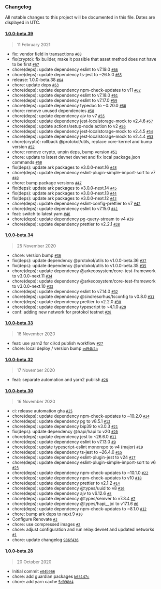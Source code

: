 ### Changelog

All notable changes to this project will be documented in this file. Dates are displayed in UTC.

#### [1.0.0-beta.39](https://github.com/protokol/guardian/compare/1.0.0-beta.34...1.0.0-beta.39)

> 11 February 2021

-   fix: vendor field in transactions [`#68`](https://github.com/protokol/guardian/pull/68)
-   fix(crypto): fix builder, make it possible that asset method does not have to be first [`#67`](https://github.com/protokol/guardian/pull/67)
-   chore(deps): update dependency eslint to v7.19.0 [`#66`](https://github.com/protokol/guardian/pull/66)
-   chore(deps): update dependency ts-jest to ~26.5.0 [`#65`](https://github.com/protokol/guardian/pull/65)
-   release: 1.0.0-beta.38 [`#64`](https://github.com/protokol/guardian/pull/64)
-   chore: update deps [`#63`](https://github.com/protokol/guardian/pull/63)
-   chore(deps): update dependency npm-check-updates to v11 [`#62`](https://github.com/protokol/guardian/pull/62)
-   chore(deps): update dependency eslint to v7.18.0 [`#61`](https://github.com/protokol/guardian/pull/61)
-   chore(deps): update dependency eslint to v7.17.0 [`#59`](https://github.com/protokol/guardian/pull/59)
-   chore(deps): update dependency typedoc to ~0.20.0 [`#60`](https://github.com/protokol/guardian/pull/60)
-   chore: remove unused dependencies [`#58`](https://github.com/protokol/guardian/pull/58)
-   chore(deps): update dependency ajv to v7 [`#55`](https://github.com/protokol/guardian/pull/55)
-   chore(deps): update dependency jest-localstorage-mock to v2.4.6 [`#57`](https://github.com/protokol/guardian/pull/57)
-   chore(deps): update actions/setup-node action to v2 [`#56`](https://github.com/protokol/guardian/pull/56)
-   chore(deps): update dependency jest-localstorage-mock to v2.4.5 [`#54`](https://github.com/protokol/guardian/pull/54)
-   chore(deps): update dependency jest-localstorage-mock to v2.4.4 [`#53`](https://github.com/protokol/guardian/pull/53)
-   chore(crypto): rollback @protokol/utils, replace core-kernel and bump version [`#52`](https://github.com/protokol/guardian/pull/52)
-   chore: remove crypto, unpin deps, bump version [`#51`](https://github.com/protokol/guardian/pull/51)
-   chore: update to latest devnet devnet and fix local package.json commands [`#50`](https://github.com/protokol/guardian/pull/50)
-   fix(deps): update ark packages to v3.0.0-next.16 [`#48`](https://github.com/protokol/guardian/pull/48)
-   chore(deps): update dependency eslint-plugin-simple-import-sort to v7 [`#49`](https://github.com/protokol/guardian/pull/49)
-   chore: bump package versions [`#47`](https://github.com/protokol/guardian/pull/47)
-   fix(deps): update ark packages to v3.0.0-next.14 [`#45`](https://github.com/protokol/guardian/pull/45)
-   fix(deps): update ark packages to v3.0.0-next.13 [`#44`](https://github.com/protokol/guardian/pull/44)
-   fix(deps): update ark packages to v3.0.0-next.12 [`#43`](https://github.com/protokol/guardian/pull/43)
-   chore(deps): update dependency eslint-config-prettier to v7 [`#42`](https://github.com/protokol/guardian/pull/42)
-   chore(deps): update dependency eslint to v7.15.0 [`#41`](https://github.com/protokol/guardian/pull/41)
-   feat: switch to latest yarn [`#40`](https://github.com/protokol/guardian/pull/40)
-   chore(deps): update dependency pg-query-stream to v4 [`#39`](https://github.com/protokol/guardian/pull/39)
-   chore(deps): update dependency prettier to v2.2.1 [`#38`](https://github.com/protokol/guardian/pull/38)

#### [1.0.0-beta.34](https://github.com/protokol/guardian/compare/1.0.0-beta.33...1.0.0-beta.34)

> 25 November 2020

-   chore: version bump [`#36`](https://github.com/protokol/guardian/pull/36)
-   fix(deps): update dependency @protokol/utils to v1.0.0-beta.36 [`#37`](https://github.com/protokol/guardian/pull/37)
-   fix(deps): update dependency @protokol/utils to v1.0.0-beta.35 [`#35`](https://github.com/protokol/guardian/pull/35)
-   chore(deps): update dependency @arkecosystem/core-test-framework to v3.0.0-next.11 [`#34`](https://github.com/protokol/guardian/pull/34)
-   chore(deps): update dependency @arkecosystem/core-test-framework to v3.0.0-next.10 [`#33`](https://github.com/protokol/guardian/pull/33)
-   chore(deps): update dependency eslint to v7.14.0 [`#32`](https://github.com/protokol/guardian/pull/32)
-   chore(deps): update dependency @sindresorhus/tsconfig to v0.8.0 [`#31`](https://github.com/protokol/guardian/pull/31)
-   chore(deps): update dependency prettier to v2.2.0 [`#30`](https://github.com/protokol/guardian/pull/30)
-   chore(deps): update dependency typescript to ~4.1.0 [`#29`](https://github.com/protokol/guardian/pull/29)
-   conf: adding new network for protokol testnet [`#28`](https://github.com/protokol/guardian/pull/28)

#### [1.0.0-beta.33](https://github.com/protokol/guardian/compare/1.0.0-beta.32...1.0.0-beta.33)

> 18 November 2020

-   feat: use yarn2 for ci/cd publish workflow [`#27`](https://github.com/protokol/guardian/pull/27)
-   chore: local deploy / version bump [`ed94b2a`](https://github.com/protokol/guardian/commit/ed94b2a3601a509100af9b65eda8d68478ad1fc6)

#### [1.0.0-beta.32](https://github.com/protokol/guardian/compare/1.0.0-beta.30...1.0.0-beta.32)

> 17 November 2020

-   feat: separate automation and yarn2 publish [`#26`](https://github.com/protokol/guardian/pull/26)

#### [1.0.0-beta.30](https://github.com/protokol/guardian/compare/1.0.0-beta.28...1.0.0-beta.30)

> 16 November 2020

-   ci: release automation gha [`#25`](https://github.com/protokol/guardian/pull/25)
-   chore(deps): update dependency npm-check-updates to ~10.2.0 [`#24`](https://github.com/protokol/guardian/pull/24)
-   chore(deps): update dependency pg to v8.5.1 [`#13`](https://github.com/protokol/guardian/pull/13)
-   chore(deps): update dependency bip39 to v3.0.3 [`#21`](https://github.com/protokol/guardian/pull/21)
-   fix(deps): update dependency @hapi/hapi to v20 [`#20`](https://github.com/protokol/guardian/pull/20)
-   chore(deps): update dependency jest to ~26.6.0 [`#11`](https://github.com/protokol/guardian/pull/11)
-   chore(deps): update dependency eslint to v7.13.0 [`#9`](https://github.com/protokol/guardian/pull/9)
-   chore(deps): update typescript-eslint monorepo to v4 (major) [`#19`](https://github.com/protokol/guardian/pull/19)
-   chore(deps): update dependency ts-jest to ~26.4.0 [`#15`](https://github.com/protokol/guardian/pull/15)
-   chore(deps): update dependency eslint-plugin-jest to v24 [`#17`](https://github.com/protokol/guardian/pull/17)
-   chore(deps): update dependency eslint-plugin-simple-import-sort to v6 [`#23`](https://github.com/protokol/guardian/pull/23)
-   chore(deps): update dependency npm-check-updates to ~10.1.0 [`#22`](https://github.com/protokol/guardian/pull/22)
-   chore(deps): update dependency npm-check-updates to v10 [`#18`](https://github.com/protokol/guardian/pull/18)
-   chore(deps): update dependency prettier to v2.1.2 [`#14`](https://github.com/protokol/guardian/pull/14)
-   chore(deps): update dependency @types/uuid to v8 [`#16`](https://github.com/protokol/guardian/pull/16)
-   chore(deps): update dependency ajv to v6.12.6 [`#8`](https://github.com/protokol/guardian/pull/8)
-   chore(deps): update dependency @types/semver to v7.3.4 [`#7`](https://github.com/protokol/guardian/pull/7)
-   chore(deps): update dependency @types/hapi\_\_joi to v17.1.6 [`#6`](https://github.com/protokol/guardian/pull/6)
-   chore(deps): update dependency npm-check-updates to ~8.1.0 [`#12`](https://github.com/protokol/guardian/pull/12)
-   chore: bump ark deps to next.9 [`#10`](https://github.com/protokol/guardian/pull/10)
-   Configure Renovate [`#3`](https://github.com/protokol/guardian/pull/3)
-   chore: use compressed images [`#2`](https://github.com/protokol/guardian/pull/2)
-   chore: adjust configuration and run relay:devnet and updated networks [`#1`](https://github.com/protokol/guardian/pull/1)
-   chore: update changelog [`986f436`](https://github.com/protokol/guardian/commit/986f436849ab0169e95df6709d0a2eed72d4154a)

#### 1.0.0-beta.28

> 20 October 2020

-   Initial commit [`e04b966`](https://github.com/protokol/guardian/commit/e04b96629bed43e9101fb208a238e84644896cff)
-   chore: add guardian packages [`b65147c`](https://github.com/protokol/guardian/commit/b65147cbd309bfeccd3aae8127ac686e813f4ce6)
-   chore: add yarn cache [`5d098d4`](https://github.com/protokol/guardian/commit/5d098d4e4bf1d70fb83550c09d819c1d62fff69a)
